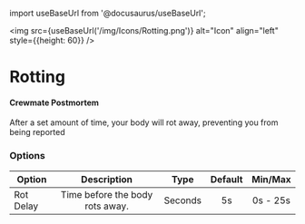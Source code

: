 import useBaseUrl from '@docusaurus/useBaseUrl';

<img src={useBaseUrl('/img/Icons/Rotting.png')} alt="Icon" align="left" style={{height: 60}} />
# Rotting

#### Crewmate Postmortem

After a set amount of time, your body will rot away, preventing you from being reported

### Options

| Option | Description | Type | Default | Min/Max |
|----------|:-----------------:|:------:|:------:|:------:|
| Rot Delay | Time before the body rots away. | Seconds | 5s | 0s - 25s |